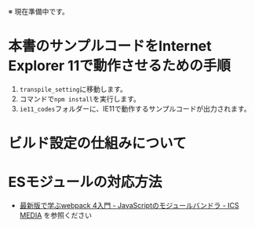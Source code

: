 ※ 現在準備中です。

# 本書のサンプルコードをInternet Explorer 11で動作させるための手順

1. `transpile_setting`に移動します。
2. コマンドで`npm install`を実行します。
3. `ie11_codes`フォルダーに、IE11で動作するサンプルコードが出力されます。

# ビルド設定の仕組みについて


# ESモジュールの対応方法

- [最新版で学ぶwebpack 4入門 \- JavaScriptのモジュールバンドラ \- ICS MEDIA](https://ics.media/entry/12140) を参照ください

